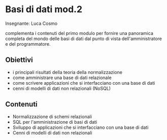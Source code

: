 ﻿# Basi di dati mod.2

Insegnante: Luca Cosmo

complementa i contenuti del primo modulo per fornire una panoramica completa del mondo delle basi di dati dal punto di vista dell'amministratore e del programmatore.

## Obiettivi

- i principali risultati della teoria della normalizzazione
- come amministrare una base di dati relazionale
- come scrivere applicazioni che si interfacciano con una base di dati
- cenni di modelli di dati non relazionali (NoSQL)

## Contenuti

- Normalizzazione di schemi relazionali
- SQL per l'amministrazione di basi di dati
- Sviluppo di applicazioni che si interfacciano con una base di dati
- Cenni di modelli di dati non relazionali

